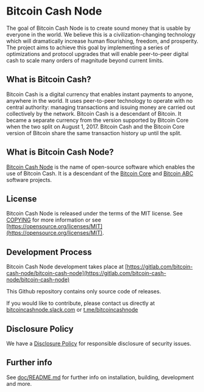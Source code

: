 Bitcoin Cash Node
=================

The goal of Bitcoin Cash Node is to create sound money that is usable by everyone
in the world. We believe this is a civilization-changing technology which will
dramatically increase human flourishing, freedom, and prosperity. The project
aims to achieve this goal by implementing a series of optimizations and
protocol upgrades that will enable peer-to-peer digital cash to scale many
orders of magnitude beyond current limits.

What is Bitcoin Cash?
---------------------

Bitcoin Cash is a digital currency that enables instant payments to anyone,
anywhere in the world. It uses peer-to-peer technology to operate with no
central authority: managing transactions and issuing money are carried out
collectively by the network. Bitcoin Cash is a descendant of Bitcoin. It became
a separate currency from the version supported by Bitcoin Core when the two
split on August 1, 2017. Bitcoin Cash and the Bitcoin Core version of Bitcoin
share the same transaction history up until the split.

What is Bitcoin Cash Node?
--------------------

[Bitcoin Cash Node](https://www.bitcoincashnode.org) is the name of open-source
software which enables the use of Bitcoin Cash. It is a descendant of the
[Bitcoin Core](https://bitcoincore.org) and [Bitcoin ABC](https://www.bitcoinabc.org)
software projects.

License
-------

Bitcoin Cash Node is released under the terms of the MIT license. See
[COPYING](COPYING) for more information or see
[https://opensource.org/licenses/MIT](https://opensource.org/licenses/MIT).

Development Process
-------------------

Bitcoin Cash Node development takes place at [https://gitlab.com/bitcoin-cash-node/bitcoin-cash-node](https://gitlab.com/bitcoin-cash-node/bitcoin-cash-node)

This Github repository contains only source code of releases.

If you would like to contribute, please contact us directly at
[bitcoincashnode.slack.com](https://bitcoincashnode.slack.com) or [t.me/bitcoincashnode](https://t.me/bitcoincashnode)

Disclosure Policy
-----------------

We have a [Disclosure Policy](DISCLOSURE_POLICY.md) for responsible disclosure
of security issues.

Further info
------------

See [doc/README.md](doc/README.md) for further info on installation, building,
development and more.
